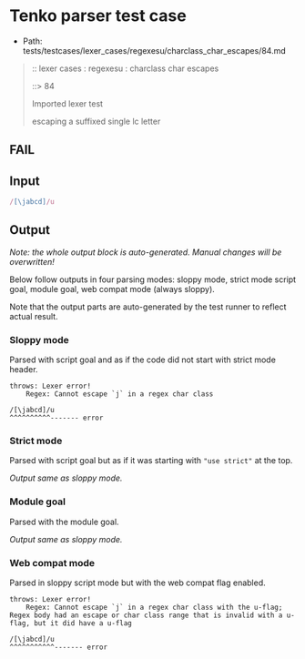 # Tenko parser test case

- Path: tests/testcases/lexer_cases/regexesu/charclass_char_escapes/84.md

> :: lexer cases : regexesu : charclass char escapes
>
> ::> 84
>
> Imported lexer test
>
> escaping a suffixed single lc letter

## FAIL

## Input

`````js
/[\jabcd]/u
`````

## Output

_Note: the whole output block is auto-generated. Manual changes will be overwritten!_

Below follow outputs in four parsing modes: sloppy mode, strict mode script goal, module goal, web compat mode (always sloppy).

Note that the output parts are auto-generated by the test runner to reflect actual result.

### Sloppy mode

Parsed with script goal and as if the code did not start with strict mode header.

`````
throws: Lexer error!
    Regex: Cannot escape `j` in a regex char class

/[\jabcd]/u
^^^^^^^^^^------- error
`````

### Strict mode

Parsed with script goal but as if it was starting with `"use strict"` at the top.

_Output same as sloppy mode._

### Module goal

Parsed with the module goal.

_Output same as sloppy mode._

### Web compat mode

Parsed in sloppy script mode but with the web compat flag enabled.

`````
throws: Lexer error!
    Regex: Cannot escape `j` in a regex char class with the u-flag; Regex body had an escape or char class range that is invalid with a u-flag, but it did have a u-flag

/[\jabcd]/u
^^^^^^^^^^^------- error
`````

